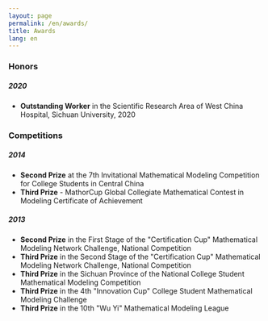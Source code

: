 ```yaml
---
layout: page
permalink: /en/awards/
title: Awards
lang: en
---
```


### Honors

##### 2020

- **Outstanding Worker** in the Scientific Research Area of West China Hospital, Sichuan University, 2020<br>

### Competitions

##### 2014

- **Second Prize** at the 7th Invitational Mathematical Modeling Competition for College Students in Central China<br>
- **Third Prize** - MathorCup Global Collegiate Mathematical Contest in Modeling Certificate of Achievement<br>

##### 2013

- **Second Prize** in the First Stage of the "Certification Cup" Mathematical Modeling Network Challenge, National Competition<br>
- **Third Prize** in the Second Stage of the "Certification Cup" Mathematical Modeling Network Challenge, National Competition<br>
- **Third Prize** in the Sichuan Province of the National College Student Mathematical Modeling Competition<br>
- **Third Prize** in the 4th "Innovation Cup" College Student Mathematical Modeling Challenge<br>
- **Third Prize** in the 10th "Wu Yi" Mathematical Modeling League<br>

